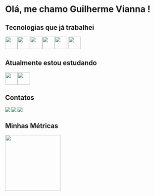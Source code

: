 
# Olá, me chamo Guilherme Vianna ! 

## Tecnologias que já trabalhei
<img loading="lazy"  src="https://cdn.jsdelivr.net/gh/devicons/devicon/icons/csharp/csharp-original.svg" width="40" height="40" /><img  loading="lazy" src="https://cdn.jsdelivr.net/gh/devicons/devicon/icons/dotnetcore/dotnetcore-original.svg" width="40" height="40"/><img loading="lazy"  src="https://cdn.jsdelivr.net/gh/devicons/devicon/icons/c/c-original.svg" width="40" height="40"/><img loading="lazy"  src="https://cdn.jsdelivr.net/gh/devicons/devicon/icons/java/java-original.svg" width="40" height="40"/><img loading="lazy"  src="https://cdn.jsdelivr.net/gh/devicons/devicon/icons/unity/unity-original.svg" width="40" height="40"/> <img loading="lazy" src="https://cdn.jsdelivr.net/gh/devicons/devicon/icons/react/react-original.svg" width="40" height="40"/>

## Atualmente estou estudando
<img loading="lazy" src="https://cdn.jsdelivr.net/gh/devicons/devicon/icons/javascript/javascript-original.svg" width="40" height="40"/><img loading="lazy" src="https://cdn.jsdelivr.net/gh/devicons/devicon/icons/androidstudio/androidstudio-original.svg" width="40" height="40"/>

## Contatos
<a href="https://www.instagram.com/guilhermevianna45/" target="_blank"><img loading="lazy" src="https://img.shields.io/badge/-Instagram-%23E4405F?style=for-the-badge&logo=instagram&logoColor=white" target="_blank"></a>
<a href = "mailto:mataveli91@gmail.com"><img loading="lazy" src="https://img.shields.io/badge/Gmail-D14836?style=for-the-badge&logo=gmail&logoColor=white" target="_blank"></a>
<a href="https://www.linkedin.com/in/guilherme-vianna-838053201/" target="_blank"><img loading="lazy" src="https://img.shields.io/badge/-LinkedIn-%230077B5?style=for-the-badge&logo=linkedin&logoColor=white" target="_blank"></a> 

 ## Minhas Métricas 
 <div>
<a href="https://github.com/Guilherme-Vianna">
<img loading="lazy" height="180em" src="https://github-readme-stats.vercel.app/api?username=Guilherme-Vianna&show_icons=true&theme=tokyonigh&include_all_commits=true&count_private=true"/>
 </div>

